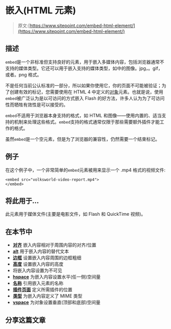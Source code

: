 # 嵌入(HTML 元素)

> 原文:[https://www.sitepoint.com/embed-html-element/](https://www.sitepoint.com/embed-html-element/)

## 描述

`embed`是一个非标准但支持良好的元素，用于嵌入多媒体内容，包括浏览器通常不支持的媒体类型。它还可以用于嵌入支持的媒体类型，如中的图像。jpg，。gif，或者。png 格式。

不是任何当前公认标准的一部分，所以如果你使用它，你的页面不可能被验证；为了创建有效的标记，您需要使用在 HTML 4 中定义的[对象](https://reference.sitepoint.com/html/object "Object")元素。也就是说，使用`embed`被广泛认为是以可访问的方式嵌入 Flash 的好方法，许多人认为为了可访问性而牺牲有效性是可以接受的。

`embed`不适用于浏览器本身支持的格式，如 HTML 和图像——使用内置的、适当支持的机制来处理这些格式。`embed`支持的格式通常仅限于那些需要额外插件才能工作的格式。

虽然`embed`是一个空元素，但是为了浏览器的兼容性，仍然需要一个结束标记。

## 例子

在这个例子中，一个非常简单的`embed`元素被用来显示一个 .mp4 格式的视频文件:

```
<embed src="volksworld-video-report.mp4">
</embed>
```

## 将此用于…

此元素用于媒体文件(主要是电影文件，如 Flash 和 QuickTime 视频)。

## 在本节中

*   **[对齐](https://reference.sitepoint.com/html/embed/align)**
    嵌入内容相对于周围内容的对齐/位置
*   **[alt](https://reference.sitepoint.com/html/embed/alt)**
    用于嵌入内容的替代文本
*   **[边框](https://reference.sitepoint.com/html/embed/border)**
    设置嵌入内容周围的边框粗细
*   **[高度](https://reference.sitepoint.com/html/embed/height)**
    设置嵌入内容的高度
*   将嵌入内容设置为不可见
*   **[hspace](https://reference.sitepoint.com/html/embed/hspace)**
    为嵌入内容设置水平(任一侧)空间量
*   **[名称](https://reference.sitepoint.com/html/embed/name)**
    引用嵌入元素的名称
*   **[插件页面](https://reference.sitepoint.com/html/embed/pluginspage)**
    定义所需插件的位置
*   **[类型](https://reference.sitepoint.com/html/embed/type)**
    为嵌入内容定义了 MIME 类型
*   **[vspace](https://reference.sitepoint.com/html/embed/vspace)**
    为对象设置垂直(顶部和底部)空间量

## 分享这篇文章
